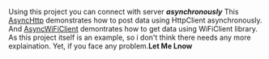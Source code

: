 Using this project you can connect with server ***__asynchronously__***
This [AsyncHttp](https://github.com/alor-pretatma/esp32-async-request/tree/master/AsyncHttp) demonstrates how to post data using HttpClient asynchronously.
And [AsyncWiFiClient](https://github.com/alor-pretatma/esp32-async-request/tree/master/AsyncWiFiClient) demontrates how to get data using WiFiClient library.
As this project itself is an example, so i don't think there needs any more explaination.
Yet, if you face any problem.__Let Me Lnow__
